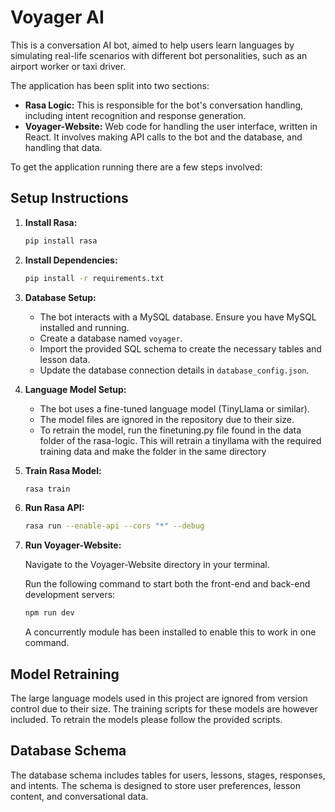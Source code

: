 # Voyager AI

This is a conversation AI bot, aimed to help users learn languages by simulating real-life scenarios with different bot personalities, such as an airport worker or taxi driver.

The application has been split into two sections:

* **Rasa Logic:** This is responsible for the bot's conversation handling, including intent recognition and response generation.
* **Voyager-Website:** Web code for handling the user interface, written in React. It involves making API calls to the bot and the database, and handling that data.


To get the application running there are a few steps involved: 

## Setup Instructions

1.  **Install Rasa:**

    ```bash
    pip install rasa
    ```

2.  **Install Dependencies:**

    ```bash
    pip install -r requirements.txt
    ```

3.  **Database Setup:**

    * The bot interacts with a MySQL database. Ensure you have MySQL installed and running.
    * Create a database named `voyager`.
    * Import the provided SQL schema to create the necessary tables and lesson data.
    * Update the database connection details in `database_config.json`.

4.  **Language Model Setup:**

    * The bot uses a fine-tuned language model (TinyLlama or similar).
    * The model files are ignored in the repository due to their size.
    * To retrain the model, run the finetuning.py file found in the data folder of the rasa-logic. This will retrain a tinyllama with the required training data and make the folder in the same directory

5.  **Train Rasa Model:**

    ```bash
    rasa train
    ```

6.  **Run Rasa API:**

    ```bash
    rasa run --enable-api --cors "*" --debug
    ```
7. **Run Voyager-Website:**

    Navigate to the Voyager-Website directory in your terminal.

    Run the following command to start both the front-end and back-end development servers:

    ```bash
    npm run dev
    ```

    A concurrently module has been installed to enable this to work in one command.


## Model Retraining

The large language models used in this project are ignored from version control due to their size. The training scripts for these models are however included. To retrain the models please follow the provided scripts.

## Database Schema

The database schema includes tables for users, lessons, stages, responses, and intents. The schema is designed to store user preferences, lesson content, and conversational data.

